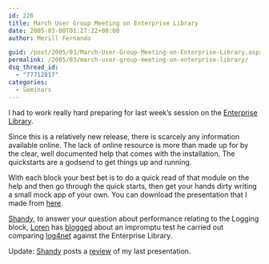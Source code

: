```yaml
---
id: 226
title: March User Group Meeting on Enterprise Library
date: 2005-03-08T01:27:22+00:00
author: Merill Fernando

guid: /post/2005/03/March-User-Group-Meeting-on-Enterprise-Library.aspx
permalink: /2005/03/march-user-group-meeting-on-enterprise-library/
dsq_thread_id:
  - "77712817"
categories:
  - Seminars
---
```

<p>I had to work really hard preparing for last week&rsquo;s session on the <a href="http://-functional%20specification%20was%20not%20developed%20for%20the%20worksheets/">Enterprise Library</a>. </p>
<p>Since this is a relatively new release, there is scarcely any information available online. The lack of online resource is more than made up for by the clear, well documented help that comes with the installation. The quickstarts are a godsend to get things up and running.</p>
<p>With each block your best bet is to do a quick read of that module on the help and then go through the quick starts, then get your hands dirty writing a small mock app of your own. You can download the presentation that I made from <a href="http://www.merill.net/wp-content/uploads/contentbinary/IntroductionToTheEnterpriseLibrary.ppt">here</a>.</p>
<p><a href="http://blogs.vbcity.com/shandy/">Shandy</a>, to answer your question about performance relating to the Logging block, <a href="http://weblogs.asp.net/lorenh">Loren</a> has <a href="http://weblogs.asp.net/lorenh/archive/2005/02/18/376191.aspx">blogged</a> about an impromptu test he carried out comparing <a href="http://logging.apache.org/log4net/">log4net</a> against the Enterprise Library.</p>
<p>Update: <a href="http://blogs.vbcity.com/shandy">Shandy</a> posts a <a href="http://blogs.vbcity.com/shandy/archive/2005/03/06/1147.aspx">review</a> of my last presentation. </p>